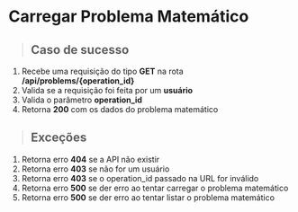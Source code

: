 # Carregar Problema Matemático

> ## Caso de sucesso

1. Recebe uma requisição do tipo **GET** na rota **/api/problems/{operation_id}**
2. Valida se a requisição foi feita por um **usuário**
3. Valida o parâmetro **operation_id**
4. Retorna **200** com os dados do problema matemático

> ## Exceções

1. Retorna erro **404** se a API não existir
2. Retorna erro **403** se não for um usuário
3. Retorna erro **403** se o operation_id passado na URL for inválido
4. Retorna erro **500** se der erro ao tentar carregar o problema matemático
5. Retorna erro **500** se der erro ao tentar listar o problema matemático
